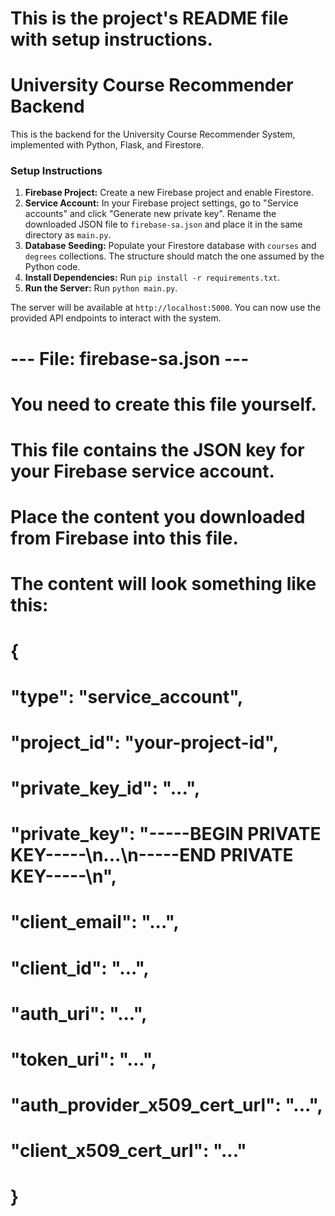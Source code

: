 # This is the project's README file with setup instructions.

# University Course Recommender Backend

This is the backend for the University Course Recommender System, implemented with Python, Flask, and Firestore.

### Setup Instructions

1.  **Firebase Project:** Create a new Firebase project and enable Firestore.
2.  **Service Account:** In your Firebase project settings, go to "Service accounts" and click "Generate new private key". Rename the downloaded JSON file to `firebase-sa.json` and place it in the same directory as `main.py`.
3.  **Database Seeding:** Populate your Firestore database with `courses` and `degrees` collections. The structure should match the one assumed by the Python code.
4.  **Install Dependencies:** Run `pip install -r requirements.txt`.
5.  **Run the Server:** Run `python main.py`.

The server will be available at `http://localhost:5000`. You can now use the provided API endpoints to interact with the system.

# --- File: firebase-sa.json ---
# You need to create this file yourself.
# This file contains the JSON key for your Firebase service account.
# Place the content you downloaded from Firebase into this file.
# The content will look something like this:
# {
#   "type": "service_account",
#   "project_id": "your-project-id",
#   "private_key_id": "...",
#   "private_key": "-----BEGIN PRIVATE KEY-----\n...\n-----END PRIVATE KEY-----\n",
#   "client_email": "...",
#   "client_id": "...",
#   "auth_uri": "...",
#   "token_uri": "...",
#   "auth_provider_x509_cert_url": "...",
#   "client_x509_cert_url": "..."
# }
